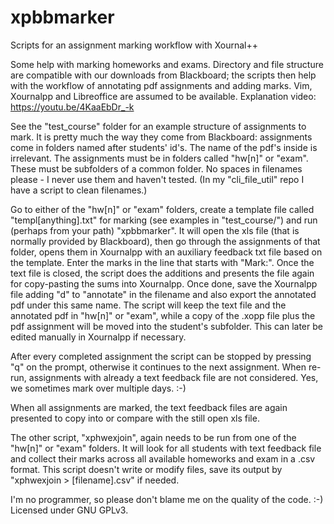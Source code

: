 # xpbbmarker
Scripts for an assignment marking workflow with Xournal++

Some help with marking homeworks and exams. Directory and file structure are compatible with our downloads from Blackboard; the scripts then help with the workflow of annotating pdf assignments and adding marks. Vim, Xournalpp and Libreoffice are assumed to be available. Explanation video: <https://youtu.be/4KaaEbDr_-k>

See the "test_course" folder for an example structure of assignments to mark. It is pretty much the way they come from Blackboard: assignments come in folders named after students' id's. The name of the pdf's inside is irrelevant. The assignments must be in folders called "hw[n]" or "exam". These must be subfolders of a common folder. No spaces in filenames please - I never use them and haven't tested. (In my "cli_file_util" repo I have a script to clean filenames.)

Go to either of the "hw[n]" or "exam" folders, create a template file called "templ[anything].txt" for marking (see examples in "test_course/") and run (perhaps from your path) "xpbbmarker". It will open the xls file (that is normally provided by Blackboard), then go through the assignments of that folder, opens them in Xournalpp with an auxiliary feedback txt file based on the template. Enter the marks in the line that starts with "Mark:". Once the text file is closed, the script does the additions and presents the file again for copy-pasting the sums into Xournalpp. Once done, save the Xournalpp file adding "d" to "annotate" in the filename and also export the annotated pdf under this same name. The script will keep the text file and the annotated pdf in "hw[n]" or "exam", while a copy of the .xopp file plus the pdf assignment will be moved into the student's subfolder. This can later be edited manually in Xournalpp if necessary.

After every completed assignment the script can be stopped by pressing "q" on the prompt, otherwise it continues to the next assignment. When re-run, assignments with already a text feedback file are not considered. Yes, we sometimes mark over multiple days. :-)

When all assignments are marked, the text feedback files are again presented to copy into or compare with the still open xls file.

The other script, "xphwexjoin", again needs to be run from one of the "hw[n]" or "exam" folders. It will look for all students with text feedback file and collect their marks across all available homeworks and exam in a .csv format. This script doesn't write or modify files, save its output by "xphwexjoin > [filename].csv" if needed.

I'm no programmer, so please don't blame me on the quality of the code. :-)
Licensed under GNU GPLv3.
